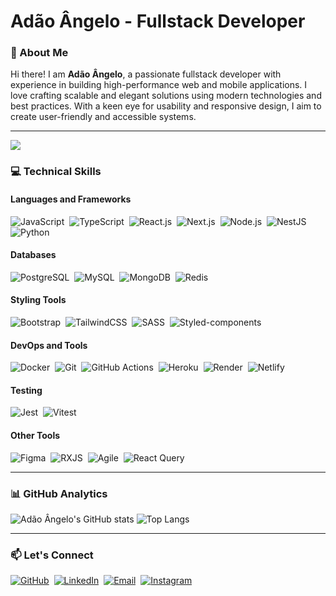 
# Adão Ângelo - Fullstack Developer

### 🌟 About Me  
Hi there! I am **Adão Ângelo**, a passionate fullstack developer with experience in building high-performance web and mobile applications. I love crafting scalable and elegant solutions using modern technologies and best practices. With a keen eye for usability and responsive design, I aim to create user-friendly and accessible systems.

---
![](https://komarev.com/ghpvc/?username=Adao-Angelo)


### 💻 Technical Skills

#### **Languages and Frameworks**  
![JavaScript](https://md-badges.vercel.app/api/badge/JavaScript-05122A?icon=javascript&style=flat)&nbsp;
![TypeScript](https://md-badges.vercel.app/api/badge/TypeScript-05122A?icon=typescript&style=flat)&nbsp;
![React.js](https://md-badges.vercel.app/api/badge/React.Js-05122A?icon=react&style=flat)&nbsp;
![Next.js](https://md-badges.vercel.app/api/badge/Next.Js-05122A?icon=nextdotjs&style=flat)&nbsp;
![Node.js](https://md-badges.vercel.app/api/badge/Node.Js-05122A?icon=nodedotjs&style=flat)&nbsp;
![NestJS](https://md-badges.vercel.app/api/badge/Nest.Js-05122A?icon=nestjs&style=flat)&nbsp;
![Python](https://md-badges.vercel.app/api/badge/Python-05122A?icon=python&style=flat)&nbsp;

#### **Databases**  
![PostgreSQL](https://md-badges.vercel.app/api/badge/PostgreSQL-05122A?icon=postgresql&style=flat)&nbsp;
![MySQL](https://md-badges.vercel.app/api/badge/MySQL-05122A?icon=mysql&style=flat)&nbsp;
![MongoDB](https://md-badges.vercel.app/api/badge/MongoDB-05122A?icon=mongodb&style=flat)&nbsp;
![Redis](https://md-badges.vercel.app/api/badge/Redis-05122A?icon=redis&style=flat)&nbsp;

#### **Styling Tools**  
![Bootstrap](https://md-badges.vercel.app/api/badge/Bootstrap-05122A?icon=bootstrap&style=flat)&nbsp;
![TailwindCSS](https://md-badges.vercel.app/api/badge/TailwindCSS-05122A?icon=tailwindcss&style=flat)&nbsp;
![SASS](https://md-badges.vercel.app/api/badge/Sass-05122A?icon=sass&style=flat)&nbsp;
![Styled-components](https://md-badges.vercel.app/api/badge/Styled--Components-05122A?icon=styledcomponents&style=flat)&nbsp;

#### **DevOps and Tools**  
![Docker](https://md-badges.vercel.app/api/badge/Docker-05122A?icon=docker&style=flat)&nbsp;
![Git](https://md-badges.vercel.app/api/badge/Git-05122A?icon=git&style=flat)&nbsp;
![GitHub Actions](https://md-badges.vercel.app/api/badge/GitHub%20Actions-05122A?icon=githubactions&style=flat)&nbsp;
![Heroku](https://md-badges.vercel.app/api/badge/Heroku-05122A?icon=heroku&style=flat)&nbsp;
![Render](https://md-badges.vercel.app/api/badge/Render-05122A?icon=render&style=flat)&nbsp;
![Netlify](https://md-badges.vercel.app/api/badge/Netlify-05122A?icon=netlify&style=flat)&nbsp;

#### **Testing**  
![Jest](https://md-badges.vercel.app/api/badge/Jest-05122A?icon=jest&style=flat)&nbsp;
![Vitest](https://md-badges.vercel.app/api/badge/Vitest-05122A?icon=vitest&style=flat)&nbsp;

#### **Other Tools**  
![Figma](https://md-badges.vercel.app/api/badge/Figma-05122A?icon=figma&style=flat)&nbsp;
![RXJS](https://md-badges.vercel.app/api/badge/RXJS-05122A?icon=reactivex&style=flat)&nbsp;
![Agile](https://md-badges.vercel.app/api/badge/Agile-05122A?icon=agile&style=flat)&nbsp;
![React Query](https://md-badges.vercel.app/api/badge/React%20Query-05122A?icon=reactquery&style=flat)&nbsp;


---

### 📊 GitHub Analytics  
![Adão Ângelo's GitHub stats](https://github-readme-stats.vercel.app/api?username=adao-angelo&show_icons=true&theme=radical)  ![Top Langs](https://github-readme-stats.vercel.app/api/top-langs/?username=adao-angelo&layout=compact&theme=radical)

---

### 📫 Let's Connect  
<p>
  <a href="https://github.com/Adao-Angelo" target="_blank"><img src="https://img.shields.io/badge/-GitHub-05122A?style=flat&logo=github" alt="GitHub"></a>&nbsp;
  <a href="https://www.linkedin.com/in/ad%C3%A3o-%C3%A2ngelo-jo%C3%A3o-238233335/" target="_blank"><img src="https://img.shields.io/badge/-LinkedIn-05122A?style=flat&logo=linkedin" alt="LinkedIn"></a>&nbsp;
  <a href="mailto:adaobegginer@gmail.com"><img src="https://img.shields.io/badge/-Gmail-05122A?style=flat&logo=gmail" alt="Email"></a>&nbsp;
  <a href="https://www.instagram.com/adaoangel0/" target="_blank"><img src="https://img.shields.io/badge/-Instagram-05122A?style=flat&logo=instagram" alt="Instagram"></a>&nbsp;
</p>



